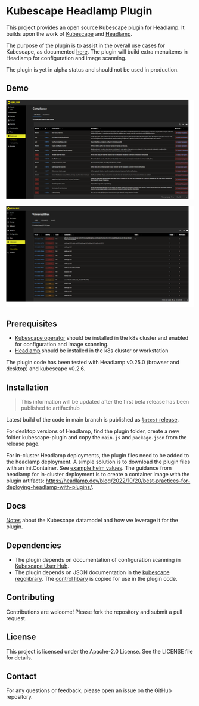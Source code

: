 # Kubescape Headlamp Plugin

This project provides an open source Kubescape plugin for Headlamp. It builds upon the work of [Kubescape](https://kubescape.io/) and [Headlamp](https://github.com/headlamp-k8s/headlamp).

The purpose of the plugin is to assist in the overall use cases for Kubescape, as documented [here](https://kubescape.io/).
The plugin will build extra menuitems in Headlamp for configuration and image scanning.

The plugin is yet in alpha status and should not be used in production.

## Demo

![compliance](./demo/compliance.png)

![vulnerabilities](./demo/vulnerabilities.png)

## Prerequisites

-   [Kubescape operator](https://kubescape.io/docs/operator/) should be installed in the k8s cluster and enabled for configuration and image scanning.
-   [Headlamp](https://github.com/headlamp-k8s/headlamp) should be installed in the k8s cluster or workstation

The plugin code has been tested with Headlamp v0.25.0 (browser and desktop) and kubescape v0.2.6.

## Installation

> This information will be updated after the first beta release has been published to artifacthub

Latest build of the code in main branch is published as [`latest` release](https://github.com/Kubebeam/kubescape-headlamp-plugin/releases/tag/latest).

For desktop versions of Headlamp, find the plugin folder, create a new folder kubescape-plugin and copy the `main.js` and `package.json` from the release page.

For in-cluster Headlamp deployments, the plugin files need to be added to the headlamp deployment. A simple solution is to download the plugin files with an initContainer. See [example helm values](./examples/headlamp-helm-values.yaml).
The guidance from headlamp for in-cluster deployment is to create a container image with the plugin artifacts: https://headlamp.dev/blog/2022/10/20/best-practices-for-deploying-headlamp-with-plugins/.

## Docs

[Notes](./docs/kubescape-model.md) about the Kubescape datamodel and how we leverage it for the plugin.

## Dependencies

-   The plugin depends on documentation of configuration scanning in [Kubescape User Hub](https://hub.armosec.io/docs/controls).
-   The plugin depends on JSON documentation in the [kubescape regolibrary](https://github.com/kubescape/regolibrary/releases/download/v2/controls/). The [control libary](./src/ConfigurationScanning/controlLibrary.js) is copied for use in the plugin code.

## Contributing

Contributions are welcome! Please fork the repository and submit a pull request.

## License

This project is licensed under the Apache-2.0 License. See the LICENSE file for details.

## Contact

For any questions or feedback, please open an issue on the GitHub repository.
